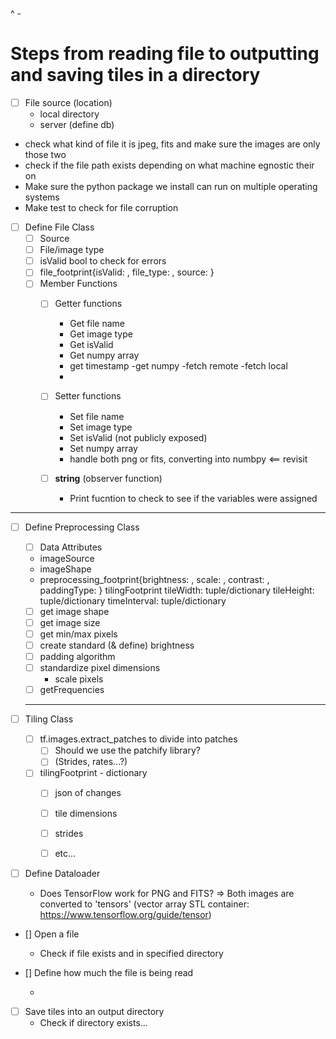 ^  *-*      
# Steps from reading file to outputting and saving tiles in a directory
- [ ] File source (location)
    - local directory
    - server (define db)
- check what kind of file it is jpeg, fits and make sure the images are only those two 
- check if the file path exists depending on what machine egnostic their on
- Make sure the python package we install can run on multiple operating systems
- Make test to check for file corruption
- [ ] Define File Class
  - [ ] Source
  - [ ] File/image type
  - [ ] isValid bool to check for errors
  - [ ] file_footprint{isValid: , file_type: , source: }
  - [ ] Member Functions
	- [ ] Getter functions
      - Get file name
      - Get image type
      - Get isValid
      - Get numpy array
      - get timestamp 
      -get numpy
      -fetch remote
      -fetch local
      -
    - [ ] Setter functions

      - Set file name
      - Set image type
      - Set isValid (not publicly exposed)
      - Set numpy array
      - handle both png or fits, converting into numbpy <== revisit
    - [ ] __string__ (observer function)
      - Print fucntion to check to see if the variables were assigned 
**********************************
- [ ] Define Preprocessing Class
  - [ ] Data Attributes
   - imageSource
   - imageShape
   - preprocessing_footprint{brightness: , scale: , contrast: , paddingType: }
      tilingFootprint
        tileWidth: tuple/dictionary
        tileHeight: tuple/dictionary
        timeInterval: tuple/dictionary
  - [ ] get image shape
  - [ ] get image size
  - [ ] get min/max pixels
  - [ ] create standard (& define) brightness
  - [ ] padding algorithm
  - [ ] standardize pixel dimensions
    - scale pixels
  - [ ] getFrequencies
  **********************************************************
- [ ] Tiling Class
  - [ ] tf.images.extract_patches to divide into patches
    - [ ] Should we use the patchify library?
    - [ ] (Strides, rates...?)
  - [ ] tilingFootprint - dictionary
    - [ ] json of changes
    - [ ] tile dimensions
    - [ ] strides
    - [ ] etc...
      

- [ ] Define Dataloader

      
	  
  - Does TensorFlow work for PNG and FITS? => Both images are converted to 'tensors' (vector array STL container: https://www.tensorflow.org/guide/tensor)

- [] Open a file
  - Check if file exists and in specified directory
- [] Define how much the file is being read


    -





- [ ] Save tiles into an output directory
  - Check if directory exists...

